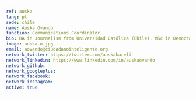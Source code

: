 ```yaml
---
ref: auska
lang: pt
sede: chile
name: Auska Ovando
function: Communications Coordinator
bio: BA in Journalism from Universidad Católica (Chile), MSc in Democracy and Comparative Politics from University College London and MPhil in Sociology from University of Cambridge.
image: auska-o.jpg
email: aovando@ciudadanointeligente.org
network_twitter: https://twitter.com/auskahareli
network_linkedin: https://www.linkedin.com/in/auskaovando
network_github:
network_googleplus:
network_facebook:
network_instagram:
active: true
---
```

